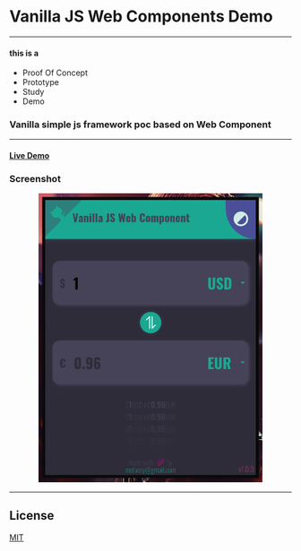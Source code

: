 # Vanilla JS Web Components Demo

---

#### this is a
- Proof Of Concept
- Prototype
- Study
- Demo

### Vanilla simple js framework poc based on Web Component

---

#### <a href="https://metaory.github.io/meta-vanilla-web-component/" target="_blank">Live Demo</a>

### Screenshot

<p align="center">
  <img src="screenshot.png" width="400">
</p>

---

## License

[MIT](LICENSE)
